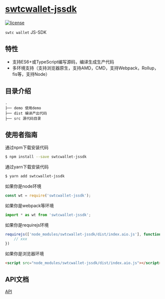 # [swtcwallet-jssdk](https://github.com/zhaitianye/swtcwallet-jssdk)
[![license](https://img.shields.io/badge/license-MIT-blue.svg)](https://github.com/zhaitianye/swtcwallet-jssdk/blob/master/LICENSE)

`swtc wallet` JS-SDK

## 特性

- 支持ES6+或TypeScript编写源码，编译生成生产代码
- 多环境支持（支持浏览器原生，支持AMD，CMD，支持Webpack，Rollup，fis等，支持Node）

## 目录介绍

```
.
├── demo 使用demo
├── dist 编译产出代码
├── src 源代码目录
```

## 使用者指南

通过npm下载安装代码

```bash
$ npm install --save swtcwallet-jssdk
```

通过yarn下载安装代码

```bash
$ yarn add swtcwallet-jssdk
```

如果你是node环境

```js
const wt = require('swtcwallet-jssdk');
```

如果你是webpack等环境

```js
import * as wt from 'swtcwallet-jssdk';
```

如果你是requirejs环境

```js
requirejs(['node_modules/swtcwallet-jssdk/dist/index.aio.js'], function (wt) {
    // xxx
})
```

如果你是浏览器环境

```html
<script src="node_modules/swtcwallet-jssdk/dist/index.aio.js"></script>
```

## API文档
[API](./doc/api.md)
